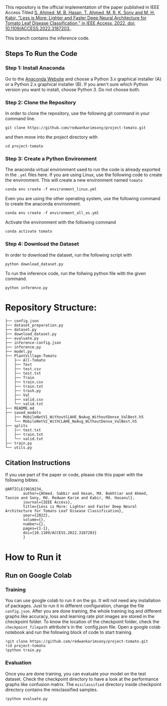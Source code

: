 This repository is the official implementation of the paper published in IEEE Access Titled [S. Ahmed, M. B. Hasan, T. Ahmed, M. R. K. Sony and M. H. Kabir, "Less is More: Lighter and Faster Deep Neural Architecture for Tomato Leaf Disease Classification," in IEEE Access, 2022, doi: 10.1109/ACCESS.2022.3187203.](https://ieeexplore.ieee.org/document/9810234).

This branch contains the inference code. 


## Steps To Run the Code
### Step 1: Install Anaconda
Go to the [Anaconda Website](https://www.anaconda.com/products/distribution) and choose a Python 3.x graphical installer (A) or a Python 2.x graphical installer (B). If you aren't sure which Python version you want to install, choose Python 3. Do not choose both.

### Step 2: Clone the Repository
In order to clone the repository, use the following git command in your command line. 
```
git clone https://github.com/redwankarimsony/project-tomato.git
```
and then move into the project directory with 
```
cd project-tomato
```
### Step 3: Create a Python Environment
The anaconda virtual environment used to run the code is already exported in the `.yml` files here. If you are using Linux, use the following code to create the environment. This will create a new environment named `tomato`
```
conda env create -f environment_linux.yml
```
Even you are using the other operating system, use the following command to create the anaconda environment. 
```
conda env create -f environment_all_os.yml
```
Activate the environment with the following command

```
conda activate tomato
```

### Step 4: Download the Dataset
In order to download the dataset, run the following script with 
```(Python)
python download_dataset.py
```
To run the inference code, run the follwing python file with the given command.
```(Python)
python inference.py
```








# Repository Structure:
```(Python)
├── config.json
├── dataset_preparation.py
├── dataset.py
├── download_dataset.py
├── evaluate.py
├── inference-config.json
├── inference.py
├── model.py
├── PlantVillage-Tomato
│   ├── All-Tomato
│   ├── Test
│   ├── test.csv
│   ├── test.txt
│   ├── Train
│   ├── train.csv
│   ├── train.txt
│   ├── trash.py
│   ├── Val
│   ├── valid.csv
│   └── valid.txt
├── README.md
├── saved_models
│   ├── MobileNetV1_WithoutCLAHE_NoAug_WithoutDense_ValBest.h5
│   └── MobileNetV2_WithCLAHE_NoAug_WithoutDense_ValBest.h5
├── splits
│   ├── test.txt
│   ├── train.txt
│   └── valid.txt
├── train.py
└── utils.py

```


## Citation Instructions
If you use part of the paper or code, please cite this paper with the following bibtex. 
```
@ARTICLE{9810234,  
        author={Ahmed, Sabbir and Hasan, Md. Bakhtiar and Ahmed, Tasnim and Sony, Md. Redwan Karim and Kabir, Md. Hasanul},  
        journal={IEEE Access},   
        title={Less is More: Lighter and Faster Deep Neural Architecture for Tomato Leaf Disease Classification},   
        year={2022},  
        volume={},  
        number={},  
        pages={1-1},  
        doi={10.1109/ACCESS.2022.3187203}
        }
```


# How to Run it
## Run on Google Colab
### Training 
You can use google colab to run it on the go. It will not need any installation of packages. Just to run it in different configuration, change the file `config.json`. After you are done training, the whole training log and different graphs like accuracy, loss and learning rate plot images are stored in the checkpoint folder. To know the location of the checkpoint folder, check the `checkpoint_filepath` attribute's in the `config.json  file.
Open a google colab notebook and run the following block of code to start training.
``` 
!git clone https://github.com/redwankarimsony/project-tomato.git
!cd project-tomato
!python train.py
```
### Evaluation
Once you are done training, you can evaluate your model on the test dataset. Check the checkpoint directory to have a look at the performance graphs like confusion matrix. The `misclassified` directory inside checkpoint directory contains the misclassified samples. 
```
!python evaluate.py
```

